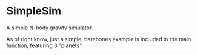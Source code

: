 # SimpleSim
A simple N-body gravity simulator. 

As of right know, just a simple, barebones example is included in the main function, featuring 3 "planets".
